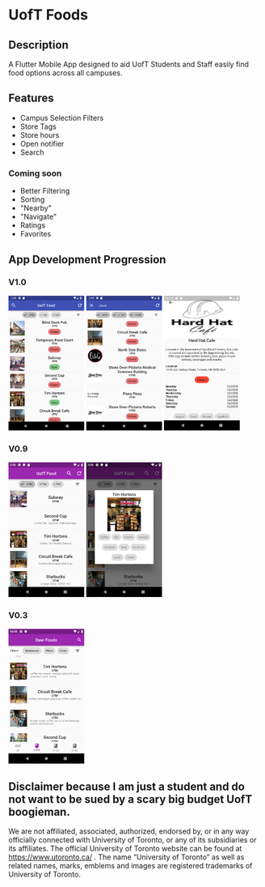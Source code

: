 # UofT Foods

## Description
A Flutter Mobile App designed to aid UofT Students and Staff easily find food options across all campuses.

## Features
- Campus Selection Filters
- Store Tags
- Store hours
- Open notifier
- Search

### Coming soon
- Better Filtering
- Sorting
- "Nearby"
- "Navigate"
- Ratings
- Favorites 

## App Development Progression
### V1.0
<img src="DevLog/Screenshot_1552761023.png" width = 150> <img src="DevLog/Screenshot_1552761542.png" width = 150> <img src="DevLog/Screenshot_1552706341.png" width = 150> 
### V0.9 
<img src="DevLog/2019-02-22two.png" width="150"> <img src="DevLog/2019-02-22one.png" width="150">

### V0.3
<img src="DevLog/2019-02-08.png" width="150">

## Disclaimer because I am just a student and do not want to be sued by a scary big budget UofT boogieman.
We are not affiliated, associated, authorized, endorsed by, or in any way officially connected with University of Toronto, or any of its subsidiaries or its affiliates. The official University of Toronto website can be found at https://www.utoronto.ca/ . The name “University of Toronto” as well as related names, marks, emblems and images are registered trademarks of University of Toronto. 
